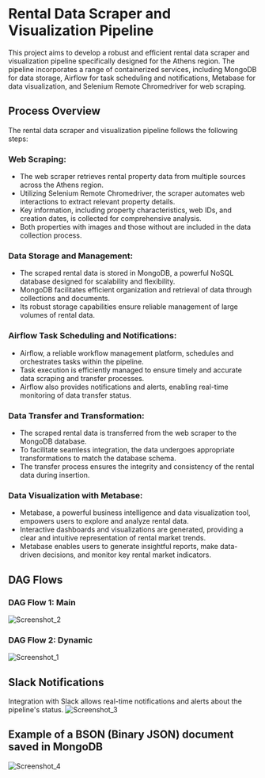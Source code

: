 # Rental Data Scraper and Visualization Pipeline

This project aims to develop a robust and efficient rental data scraper and visualization pipeline specifically designed for the Athens region. The pipeline incorporates a range of containerized services, including MongoDB for data storage, Airflow for task scheduling and notifications, Metabase for data visualization, and Selenium Remote Chromedriver for web scraping.

## Process Overview

The rental data scraper and visualization pipeline follows the following steps:

### Web Scraping:

- The web scraper retrieves rental property data from multiple sources across the Athens region.
- Utilizing Selenium Remote Chromedriver, the scraper automates web interactions to extract relevant property details.
- Key information, including property characteristics, web IDs, and creation dates, is collected for comprehensive analysis.
- Both properties with images and those without are included in the data collection process.

### Data Storage and Management:

- The scraped rental data is stored in MongoDB, a powerful NoSQL database designed for scalability and flexibility.
- MongoDB facilitates efficient organization and retrieval of data through collections and documents.
- Its robust storage capabilities ensure reliable management of large volumes of rental data.

### Airflow Task Scheduling and Notifications:

- Airflow, a reliable workflow management platform, schedules and orchestrates tasks within the pipeline.
- Task execution is efficiently managed to ensure timely and accurate data scraping and transfer processes.
- Airflow also provides notifications and alerts, enabling real-time monitoring of data transfer status.

### Data Transfer and Transformation:

- The scraped rental data is transferred from the web scraper to the MongoDB database.
- To facilitate seamless integration, the data undergoes appropriate transformations to match the database schema.
- The transfer process ensures the integrity and consistency of the rental data during insertion.

### Data Visualization with Metabase:

- Metabase, a powerful business intelligence and data visualization tool, empowers users to explore and analyze rental data.
- Interactive dashboards and visualizations are generated, providing a clear and intuitive representation of rental market trends.
- Metabase enables users to generate insightful reports, make data-driven decisions, and monitor key rental market indicators.

## DAG Flows

### DAG Flow 1: Main
![Screenshot_2](https://github.com/ClementineM12/Scraper_of_rentals_/assets/106354411/c84f89ab-2fb2-4d5b-a051-7aee4449c12f)

### DAG Flow 2: Dynamic
![Screenshot_1](https://github.com/ClementineM12/Scraper_of_rentals_/assets/106354411/fdd54450-48a5-40ee-86a5-518ca6e90c85)

## Slack Notifications

Integration with Slack allows real-time notifications and alerts about the pipeline's status. 
![Screenshot_3](https://github.com/ClementineM12/Scraper_of_rentals_/assets/106354411/44794d68-7e25-480b-8765-9a2c5da40060)

## Example of a BSON (Binary JSON) document saved in MongoDB

![Screenshot_4](https://github.com/ClementineM12/Scraper_of_rentals_/assets/106354411/f40187eb-bb2e-4db6-bdbe-d2115e320181)

